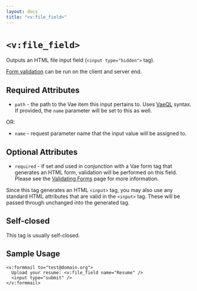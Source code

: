 ```yaml
---
layout: docs
title: "<v:file_field>"
---
```


# `<v:file_field>`

Outputs an HTML file input field (`<input type="hidden">` tag).

[Form validation](/vaeml_form_validation/) can be run on the client and
server end.

## Required Attributes

-   `path` - the path to the Vae item this input pertains to. Uses
    [VaeQL](/vaeql/) syntax. If provided, the `name` parameter will be
    set to this as well.

OR:

-   `name` - request parameter name that the input value will be
    assigned to.

## Optional Attributes

-   `required` - if set and used in conjunction with a Vae form tag that
    generates an HTML form, validation will be performed on this field.
    Please see the [Validating Forms](/vaeml_form_validation/) page for
    more information.

Since this tag generates an HTML `<input>` tag, you may also use any
standard HTML attributes that are valid in the `<input>` tag. These will
be passed through unchanged into the generated tag.

## Self-closed

This tag is usually self-closed.

## Sample Usage

    <v:formmail to="test@domain.org">
      Upload your resume: <v:file_field name="Resume" />
      <input type="submit" />
    </v:formmail>
